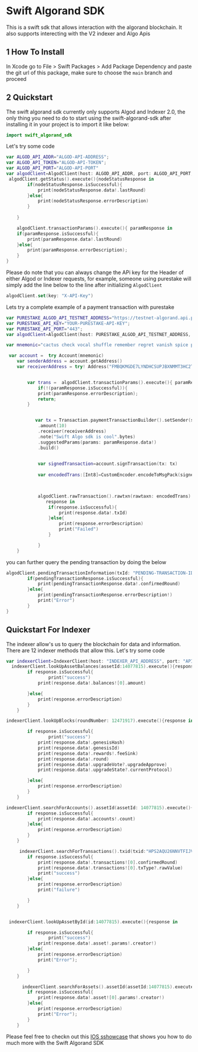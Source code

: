 # Swift Algorand SDK

This is a swift sdk that allows interaction with the algorand blockchain. It also supports interecting with the V2 indexer and Algo Apis

## 1 How To Install
In Xcode go to File > Swift Packages > Add Package Dependency and paste the git url of this package, make sure to choose the `main` branch and proceed


## 2 Quickstart
The swift algorand sdk currently only supports Algod and Indexer 2.0, the only thing you need to do to start using the swift-algorand-sdk after installing it in your project is to import it like below:
```swift
import swift_algorand_sdk
```
Let's try some code
```swift
var ALGOD_API_ADDR="ALGOD-API-ADDRESS";
var ALGOD_API_TOKEN="ALGOD-API-TOKEN";
var ALGOD_API_PORT="ALGOD-API-PORT"
var algodClient=AlgodClient(host: ALGOD_API_ADDR, port: ALGOD_API_PORT, token: ALGOD_API_TOKEN)
 algodClient.getStatus().execute(){nodeStatusResponse in
        if(nodeStatusResponse.isSuccessful){
            print(nodeStatusResponse.data!.lastRound)
        }else{
            print(nodeStatusResponse.errorDescription)
        }
    
    }

    algodClient.transactionParams().execute(){ paramResponse in
    if(paramResponse.isSuccessful){
        print(paramResponse.data!.lastRound)
    }else{
        print(paramResponse.errorDescription);
    }
}
```
Please do note that you can always change the APi key for the Header of either Algod or Indexer requests, for example, someone using purestake will simply add the line below to the line after initializing `AlgodClient`
```swift
algodClient.set(key: "X-API-Key")
```

Lets try a complete example of a payment transaction with purestake
```swift
var PURESTAKE_ALGOD_API_TESTNET_ADDRESS="https://testnet-algorand.api.purestake.io/ps2";
var PURESTAKE_API_KEY="YOUR-PURESTAKE-API-KEY";
var PURESTAKE_API_PORT="443";
var algodClient=AlgodClient(host: PURESTAKE_ALGOD_API_TESTNET_ADDRESS, port: PURESTAKE_API_PORT, token: PURESTAKE_API_KEY)

var mnemonic="cactus check vocal shuffle remember regret vanish spice problem property diesel success easily napkin deposit gesture forum bag talent mechanic reunion enroll buddy about attract"

 var account =  try Account(mnemonic)
    var senderAddress = account.getAddress()
    var receiverAddress = try! Address("FMBQKMGDE7LYNDHCSUPJBXNMMT3HC2TXMIFAJKGBYJQDZN4R3M554N4QTY")


        var trans =  algodClient.transactionParams().execute(){ paramResponse in
            if(!(paramResponse.isSuccessful)){
            print(paramResponse.errorDescription);
            return;
        }


           var tx = Transaction.paymentTransactionBuilder().setSender(senderAddress)
            .amount(10)
            .receiver(receiverAddress)
            .note("Swift Algo sdk is cool".bytes)
            .suggestedParams(params: paramResponse.data!)
            .build()

           
            var signedTransaction=account.signTransaction(tx: tx)
        
            var encodedTrans:[Int8]=CustomEncoder.encodeToMsgPack(signedTransaction)
           


            algodClient.rawTransaction().rawtxn(rawtaxn: encodedTrans).execute(){
               response in
                if(response.isSuccessful){
                    print(response.data!.txId)
                }else{
                    print(response.errorDescription)
                    print("Failed")
                }

            }
    }
```
you can further query the pending transaction by doing the below
```swift
algodClient.pendingTransactionInformation(txId: "PENDING-TRANSACTION-ID").execute(){ pendingTransactionResponse in
        if(pendingTransactionResponse.isSuccessful){
            print(pendingTransactionResponse.data!.confirmedRound)
        }else{
            print(pendingTransactionResponse.errorDescription!)
            print("Error")
        }
}
```

## Quickstart For Indexer
The indexer allow's us to query the blockchain for data and information. There are 12 indexer methods that allow this. Let's try some code

```swift
var indexerClient=IndexerClient(host: "INDEXER_API_ADDRESS", port: "API_PORT", token: "API_KEY")
  indexerClient.lookUpAssetBalances(assetId:14077815).execute(){response in
        if response.isSuccessful{
                print("success")
            print(response.data!.balances![0].amount)

        }else{
            print(response.errorDescription)
        }
    }

indexerClient.lookUpBlocks(roundNumber: 12471917).execute(){response in

        if response.isSuccessful{
                print("success")
            print(response.data!.genesisHash)
            print(response.data!.genesisId)
            print(response.data!.rewards!.feeSink)
            print(response.data!.round)
            print(response.data!.upgradeVote?.upgradeApprove)
            print(response.data!.upgradeState?.currentProtocol)

        }else{
            print(response.errorDescription)
        }
    }

indexerClient.searchForAccounts().assetId(assetId: 14077815).execute(){ response in
        if response.isSuccessful{
            print(response.data!.accounts!.count)
        }else{
            print(response.errorDescription)
        }
    }

     indexerClient.searchForTransactions().txid(txid:"HPS2AQU26NNVTFIJVBYYZN2P2T73AONKWCS7HPT5JUQEQMXFHMJA").execute(){ response in
        if response.isSuccessful{
            print(response.data!.transactions![0].confirmedRound)
            print(response.data!.transactions![0].txType?.rawValue)
            print("success")
        }else{
            print(response.errorDescription)
            print("failure")

        }
    }


 indexerClient.lookUpAssetById(id:14077815).execute(){response in

        if response.isSuccessful{
                print("success")
            print(response.data!.asset!.params!.creator!)
        }else{
            print(response.errorDescription)
            print("Error");

        }
    }

      indexerClient.searchForAssets().assetId(assetId:14077815).execute(){ response in
        if response.isSuccessful{
            print(response.data!.asset![0].params!.creator!)
        }else{
            print(response.errorDescription)
            print("Error");
        }
    }
```
Please feel free to checkn out this [IOS sshowcase](https://github.com/Jesulonimi21/swift-algorand-sdk-ios-showcase#accounts-and-transactions) that shows you how to do much more with the Swift Algorand SDK